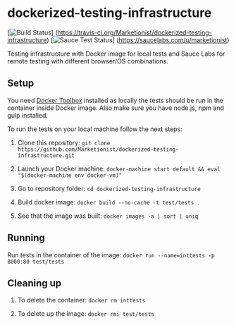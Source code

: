 # dockerized-testing-infrastructure

[![Build Status](https://travis-ci.org/Marketionist/dockerized-testing-infrastructure.svg?branch=master)]
(https://travis-ci.org/Marketionist/dockerized-testing-infrastructure)
[![Sauce Test Status](https://saucelabs.com/browser-matrix/marketionist.svg)]
(https://saucelabs.com/u/marketionist)

Testing infrastructure with Docker image for local tests and Sauce Labs for
remote testing with different browser/OS combinations.

## Setup

You need [Docker Toolbox](https://www.docker.com/toolbox "Docker Toolbox") installed as locally
the tests should be run in the container inside Docker image. Also make sure you
have node.js, npm and gulp installed.

To run the tests on your local machine follow the next steps:

1. Clone this repository: ``git clone https://github.com/Marketionist/dockerized-testing-infrastructure.git``

2. Launch your Docker machine: ``docker-machine start default && eval "$(docker-machine env docker-vm)"``

3. Go to repository folder: ``cd dockerized-testing-infrastructure``

4. Build docker image: ``docker build --no-cache -t test/tests .``

5. See that the image was built: ``docker images -a | sort | uniq``


## Running

Run tests in the container of the image: ``docker run --name=inttests -p 8000:80 test/tests``


## Cleaning up

1. To delete the container: ``docker rm inttests``

2. To delete up the image: ``docker rmi test/tests``
